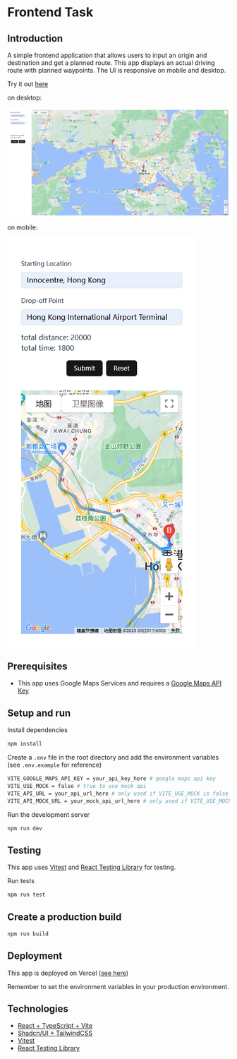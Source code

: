 # Frontend Task

## Introduction

A simple frontend application that allows users to input an origin and destination and get a planned route. This app displays an actual driving route with planned waypoints. The UI is responsive on mobile and desktop.

Try it out [here](https://llm-chlg-valkureyips-projects.vercel.app/)

on desktop:

![desktop](./public/desktop.png)

on mobile:

![mobile](./public/mobile.png)

## Prerequisites

- This app uses Google Maps Services and requires a [Google Maps API Key](https://developers.google.com/maps/documentation/javascript/get-api-key)

## Setup and run
Install dependencies
```bash
npm install
```
Create a `.env` file in the root directory and add the environment variables (see `.env.example` for reference)
```bash
VITE_GOOGLE_MAPS_API_KEY = your_api_key_here # google maps api key
VITE_USE_MOCK = false # true to use mock api
VITE_API_URL = your_api_url_here # only used if VITE_USE_MOCK is false
VITE_API_MOCK_URL = your_mock_api_url_here # only used if VITE_USE_MOCK is true
```

Run the development server
```bash
npm run dev
```

## Testing

This app uses [Vitest](https://vitest.dev/guide/) and [React Testing Library](https://testing-library.com/docs/react-testing-library/intro/) for testing.

Run tests
```bash
npm run test
```

## Create a production build
```bash
npm run build
```

## Deployment

This app is deployed on Vercel ([see here](https://llm-chlg-valkureyips-projects.vercel.app/))

Remember to set the environment variables in your production environment.

## Technologies

- [React + TypeScript + Vite](https://vite.dev/guide/)
- [Shadcn/UI + TailwindCSS](https://ui.shadcn.com/docs/installation/vite)
- [Vitest](https://vitest.dev/guide/)
- [React Testing Library](https://testing-library.com/docs/react-testing-library/intro/)
